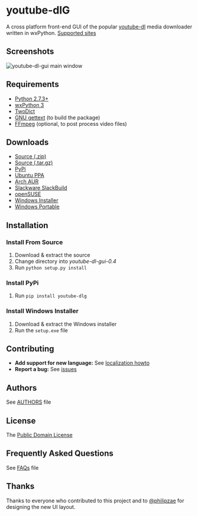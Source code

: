 # youtube-dlG

A cross platform front-end GUI of the popular
[youtube-dl](https://rg3.github.io/youtube-dl/) media downloader written in
wxPython.
[Supported sites](https://rg3.github.io/youtube-dl/supportedsites.html)

## Screenshots

![youtube-dl-gui main window](https://raw.githubusercontent.com/MrS0m30n3/youtube-dl-gui/gh-pages/images/ydlg_ui.gif)

## Requirements

- [Python 2.7.3+](https://www.python.org/downloads)
- [wxPython 3](https://wxpython.org/download.php)
- [TwoDict](https://pypi.python.org/pypi/twodict)
- [GNU gettext](https://www.gnu.org/software/gettext/) (to build the package)
- [FFmpeg](https://ffmpeg.org/download.html) (optional, to post process video
  files)

## Downloads

- [Source (.zip)](https://github.com/MrS0m30n3/youtube-dl-gui/archive/0.4.zip)
- [Source (.tar.gz)](https://github.com/MrS0m30n3/youtube-dl-gui/archive/0.4.tar.gz)
- [PyPi](https://pypi.python.org/pypi/youtube-dlg/0.4)
- [Ubuntu PPA](http://ppa.launchpad.net/nilarimogard/webupd8/ubuntu/pool/main/y/youtube-dlg/)
- [Arch AUR](https://aur.archlinux.org/packages/youtube-dl-gui-git/)
- [Slackware SlackBuild](https://slackbuilds.org/repository/14.2/network/youtube-dl-gui/)
- [openSUSE](https://software.opensuse.org/package/youtube-dl-gui)
- [Windows Installer](https://github.com/MrS0m30n3/youtube-dl-gui/releases/download/0.4/youtube-dl-gui-0.4-win-setup.zip)
- [Windows Portable](https://github.com/MrS0m30n3/youtube-dl-gui/releases/download/0.4/youtube-dl-gui-0.4-win-portable.zip)

## Installation

### Install From Source

1. Download & extract the source
2. Change directory into _youtube-dl-gui-0.4_
3. Run `python setup.py install`

### Install PyPi

1. Run `pip install youtube-dlg`

### Install Windows Installer

1. Download & extract the Windows installer
2. Run the `setup.exe` file

## Contributing

- **Add support for new language:** See
  [localization howto](docs/localization_howto.md)
- **Report a bug:** See
  [issues](https://github.com/MrS0m30n3/youtube-dl-gui/issues)

## Authors

See [AUTHORS](AUTHORS) file

## License

The [Public Domain License](LICENSE)

## Frequently Asked Questions

See [FAQs](docs/faqs.md) file

## Thanks

Thanks to everyone who contributed to this project and to
[@philipzae](https://github.com/philipzae) for designing the new UI layout.
